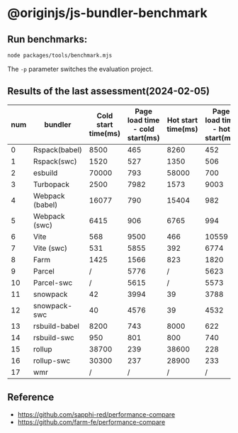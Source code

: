 # @originjs/js-bundler-benchmark

## Run benchmarks:
```bash
node packages/tools/benchmark.mjs
```
The `-p` parameter switches the evaluation project.

## Results of the last assessment(2024-02-05)

| num |      bundler      |  Cold start time(ms) | Page load time - cold start(ms) | Hot start time(ms) | Page load time - hot start(ms)  | HMR - root	(ms) | HMR - leaf(ms) | Build time(ms) | dist package size(KB) |
|-|-|-|-|-|-|-|-|-|-|
|    0    |  Rspack(babel)  |         8500         |        465        |        8260         |       452        |     139     |     131     |   9984    |  59.5   |
|    1    |   Rspack(swc)   |         1520         |        527        |        1350         |       506        |     140     |     145     |   3415    |  72.3   |
|    2    |     esbuild     |        70000         |        793        |        58000        |       700        |     559     |    1506     |   1817    |  93.3   |
|    3    |    Turbopack    |         2500         |       7982        |        1573         |       9003       |     /       |     200     |    /      |   /     |
|    4    | Webpack (babel) |        16077         |        790        |        15404        |       982        |     436     |     232     |   22641   |  70.6   |
|    5    |  Webpack (swc)  |         6415         |        906        |        6765         |       994        |     388     |     279     |   8420    |  67.9   |
|    6    |      Vite       |         568          |       9500        |         466         |      10559       |     /       |     328     |   5061    |  73.7   |
|    7    |   Vite (swc)    |         531          |       5855        |         392         |       6774       |     /       |     322     |   5190    |  73.7   |
|    8    |      Farm       |         1425         |       1566        |         823         |       1820       |     90      |     42      |   4096    |  66.5   |
|    9    |     Parcel      |         /            |       5776        |        /            |       5623       |     180     |     65      |   8774    |  70.2   |
|   10    |   Parcel-swc    |         /            |       5615        |        /            |       5573       |     166     |     53      |   8948    |  70.2   |
|   11    |    snowpack     |          42          |       3994        |         39          |       3788       |    1223     |    1039     |   15224   |  74.6   |
|   12    |  snowpack-swc   |          40          |       4576        |         39          |       4532       |    1182     |    1021     |   18946   |   86    |
|   13    |  rsbuild-babel  |         8200         |        743        |        8000         |       622        |    1050     |     300     |   10788   |  63.1   |
|   14    |   rsbuild-swc   |         950          |        801        |         800         |       740        |     176     |     145     |   3515    |  64.1   |
|   15    |     rollup      |        38700         |        239        |        38600        |       228        |     /       |     /       |   38231   |  87.4   |
|   16    |   rollup-swc    |        30300         |        237        |        28900        |       233        |     /       |     /       |   26579   |  80.9   |
|   17    |       wmr       |          /           |        /          |         /           |        /         |     /       |     /       |   13064   |  108.7  |

## Reference
- https://github.com/sapphi-red/performance-compare
- https://github.com/farm-fe/performance-compare